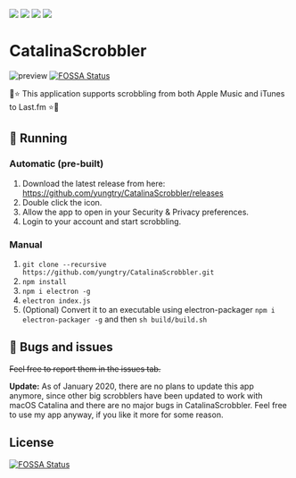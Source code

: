 ![](https://img.shields.io/github/package-json/v/yungtry/CatalinaScrobbler) ![](https://img.shields.io/github/release/yungtry/catalinascrobbler.svg) ![](https://img.shields.io/github/stars/yungtry/CatalinaScrobbler) ![](https://img.shields.io/github/last-commit/yungtry/catalinascrobbler) 

# CatalinaScrobbler
![preview](https://github.com/yungtry/CatalinaScrobbler/blob/master/screenshot.png?raw=true)
[![FOSSA Status](https://app.fossa.io/api/projects/git%2Bgithub.com%2Fyungtry%2FCatalinaScrobbler.svg?type=shield)](https://app.fossa.io/projects/git%2Bgithub.com%2Fyungtry%2FCatalinaScrobbler?ref=badge_shield)

🎵⭐ This application supports scrobbling from both Apple Music and iTunes to Last.fm ⭐🎵

## 🔧 Running
### Automatic (pre-built)
1. Download the latest release from here: https://github.com/yungtry/CatalinaScrobbler/releases
2. Double click the icon.
3. Allow the app to open in your Security & Privacy preferences.
4. Login to your account and start scrobbling.

### Manual
1. ```git clone --recursive https://github.com/yungtry/CatalinaScrobbler.git```
2. ```npm install```
3. ```npm i electron -g```
4. ```electron index.js```
5. (Optional) Convert it to an executable using electron-packager ```npm i electron-packager -g``` and then ```sh build/build.sh```

## 🐛 Bugs and issues
~~Feel free to report them in the issues tab.~~ 

**Update:** As of January 2020, there are no plans to update this app anymore, since other big scrobblers have been updated to work with macOS Catalina and there are no major bugs in CatalinaScrobbler. Feel free to use my app anyway, if you like it more for some reason.


## License
[![FOSSA Status](https://app.fossa.io/api/projects/git%2Bgithub.com%2Fyungtry%2FCatalinaScrobbler.svg?type=large)](https://app.fossa.io/projects/git%2Bgithub.com%2Fyungtry%2FCatalinaScrobbler?ref=badge_large)